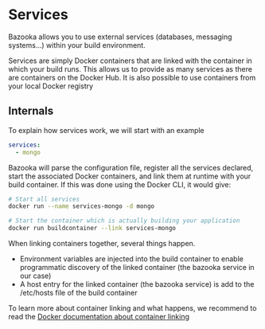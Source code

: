 # Services

Bazooka allows you to use external services (databases, messaging systems...) within your build environment.

Services are simply Docker containers that are linked with the container in which your build runs. This allows us to provide as many services as there are containers on the Docker Hub. It is also possible to use containers from your local Docker registry

## Internals

To explain how services work, we will start with an example

```yaml
services:
  - mongo
```

Bazooka will parse the configuration file, register all the services declared, start the associated Docker containers, and link them at runtime with your build container. If this was done using the Docker CLI, it would give:

```bash
# Start all services
docker run --name services-mongo -d mongo

# Start the container which is actually building your application
docker run buildcontainer --link services-mongo
```

When linking containers together, several things happen.

* Environment variables are injected into the build container to enable programmatic discovery of the linked container (the bazooka service in our case)
*  A host entry for the linked container (the bazooka service) is add to the /etc/hosts file of the build container

To learn more about container linking and what happens, we recommend to read the [Docker documentation about container linking](https://docs.docker.com/userguide/dockerlinks/#container-linking)
